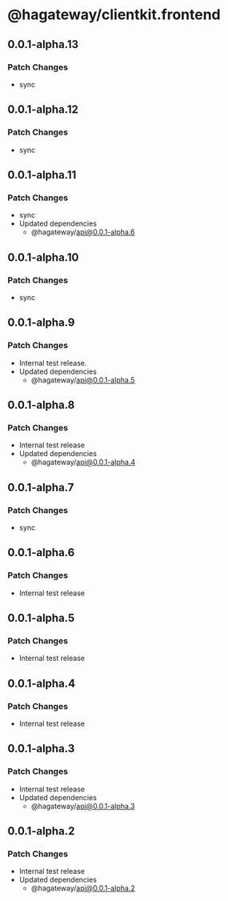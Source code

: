 # @hagateway/clientkit.frontend

## 0.0.1-alpha.13

### Patch Changes

- sync

## 0.0.1-alpha.12

### Patch Changes

- sync

## 0.0.1-alpha.11

### Patch Changes

- sync
- Updated dependencies
  - @hagateway/api@0.0.1-alpha.6

## 0.0.1-alpha.10

### Patch Changes

- sync

## 0.0.1-alpha.9

### Patch Changes

- Internal test release.
- Updated dependencies
  - @hagateway/api@0.0.1-alpha.5

## 0.0.1-alpha.8

### Patch Changes

- Internal test release
- Updated dependencies
  - @hagateway/api@0.0.1-alpha.4

## 0.0.1-alpha.7

### Patch Changes

- sync

## 0.0.1-alpha.6

### Patch Changes

- Internal test release

## 0.0.1-alpha.5

### Patch Changes

- Internal test release

## 0.0.1-alpha.4

### Patch Changes

- Internal test release

## 0.0.1-alpha.3

### Patch Changes

- Internal test release
- Updated dependencies
  - @hagateway/api@0.0.1-alpha.3

## 0.0.1-alpha.2

### Patch Changes

- Internal test release
- Updated dependencies
  - @hagateway/api@0.0.1-alpha.2
